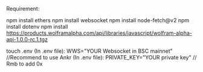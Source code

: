 Requirement:

npm install ethers
npm install websocket
npm install node-fetch@v2
npm install dotenv
npm install https://products.wolframalpha.com/api/libraries/javascript/wolfram-alpha-api-1.0.0-rc.1.tgz

touch .env
(In .env file): WWS="YOUR Websocket in BSC mainnet" //Recommend to use Ankr
(In .env file): PRIVATE_KEY="YOUR private key" // Rmb to add 0x
